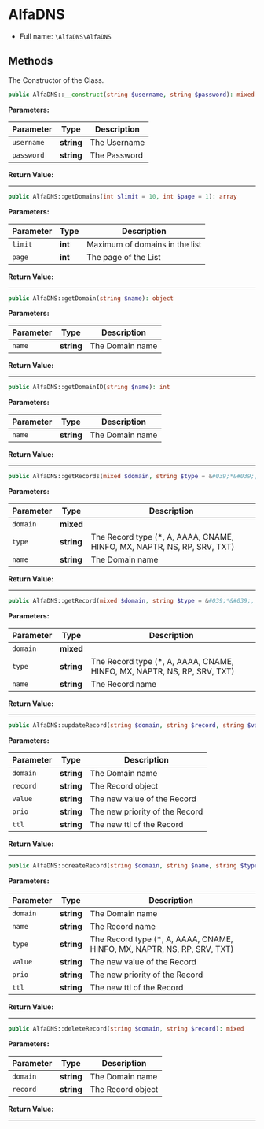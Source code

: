 
# AlfaDNS





* Full name: `\AlfaDNS\AlfaDNS`



## Methods

The Constructor of the Class.

```php
public AlfaDNS::__construct(string $username, string $password): mixed
```






**Parameters:**

| Parameter | Type | Description |
|-----------|------|-------------|
| `username` | **string** | The Username |
| `password` | **string** | The Password |


**Return Value:**





---


```php
public AlfaDNS::getDomains(int $limit = 10, int $page = 1): array
```






**Parameters:**

| Parameter | Type | Description |
|-----------|------|-------------|
| `limit` | **int** | Maximum of domains in the list |
| `page` | **int** | The page of the List |


**Return Value:**





---


```php
public AlfaDNS::getDomain(string $name): object
```






**Parameters:**

| Parameter | Type | Description |
|-----------|------|-------------|
| `name` | **string** | The Domain name |


**Return Value:**





---


```php
public AlfaDNS::getDomainID(string $name): int
```






**Parameters:**

| Parameter | Type | Description |
|-----------|------|-------------|
| `name` | **string** | The Domain name |


**Return Value:**





---


```php
public AlfaDNS::getRecords(mixed $domain, string $type = &#039;*&#039;, string $name = &#039;*&#039;): array
```






**Parameters:**

| Parameter | Type | Description |
|-----------|------|-------------|
| `domain` | **mixed** |  |
| `type` | **string** | The Record type (*, A, AAAA, CNAME, HINFO, MX, NAPTR, NS, RP, SRV, TXT) |
| `name` | **string** | The Domain name |


**Return Value:**





---


```php
public AlfaDNS::getRecord(mixed $domain, string $type = &#039;*&#039;, string $name): object|null
```






**Parameters:**

| Parameter | Type | Description |
|-----------|------|-------------|
| `domain` | **mixed** |  |
| `type` | **string** | The Record type (*, A, AAAA, CNAME, HINFO, MX, NAPTR, NS, RP, SRV, TXT) |
| `name` | **string** | The Record name |


**Return Value:**





---


```php
public AlfaDNS::updateRecord(string $domain, string $record, string $value, string $prio, string $ttl = 60): mixed
```






**Parameters:**

| Parameter | Type | Description |
|-----------|------|-------------|
| `domain` | **string** | The Domain name |
| `record` | **string** | The Record object |
| `value` | **string** | The new value of the Record |
| `prio` | **string** | The new priority of the Record |
| `ttl` | **string** | The new ttl of the Record |


**Return Value:**





---


```php
public AlfaDNS::createRecord(string $domain, string $name, string $type, string $value, string $prio, string $ttl = 60): mixed
```






**Parameters:**

| Parameter | Type | Description |
|-----------|------|-------------|
| `domain` | **string** | The Domain name |
| `name` | **string** | The Record name |
| `type` | **string** | The Record type (*, A, AAAA, CNAME, HINFO, MX, NAPTR, NS, RP, SRV, TXT) |
| `value` | **string** | The new value of the Record |
| `prio` | **string** | The new priority of the Record |
| `ttl` | **string** | The new ttl of the Record |


**Return Value:**





---


```php
public AlfaDNS::deleteRecord(string $domain, string $record): mixed
```






**Parameters:**

| Parameter | Type | Description |
|-----------|------|-------------|
| `domain` | **string** | The Domain name |
| `record` | **string** | The Record object |


**Return Value:**





---



